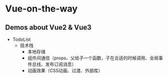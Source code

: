 # Vue-on-the-way
## Demos about Vue2 & Vue3

+ TodoList
  + 技术栈
    + 本地存储 
    + 组件间通信（props、父给子一个函数，子在合适的时候调用、全局事件总线、发布订阅消息）
    + 动画效果（CSS动画、过渡、外部库）
